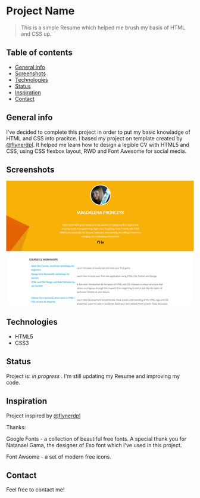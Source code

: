 # Project Name

> This is a simple Resume which helped me brush my basis of HTML and CSS up.

## Table of contents

- [General info](#general-info)
- [Screenshots](#screenshots)
- [Technologies](#technologies)
- [Status](#status)
- [Inspiration](#inspiration)
- [Contact](#contact)

## General info

I've decided to complete this project in order to put my basic knowladge of HTML and CSS into pracitce. I based my project on template created by [@flynerdpl](https://www.flynerd.pl/). It helped me learn how to design a legible CV with HTML5 and CSS, using CSS flexbox layout, RWD and Font Awesome for social media.

## Screenshots

![Example screenshot](./img/screenshot.png)

## Technologies

- HTML5
- CSS3

## Status

Project is: _in progress_ . I'm still updating my Resume and improving my code.

## Inspiration

Project inspired by [@flynerdpl](https://www.flynerd.pl/)

Thanks:

Google Fonts - a collection of beautiful free fonts. A special thank you for Natanael Gama, the designer of Exo font which I've used in this project.

Font Awsome - a set of modern free icons.

## Contact

Feel free to contact me!
